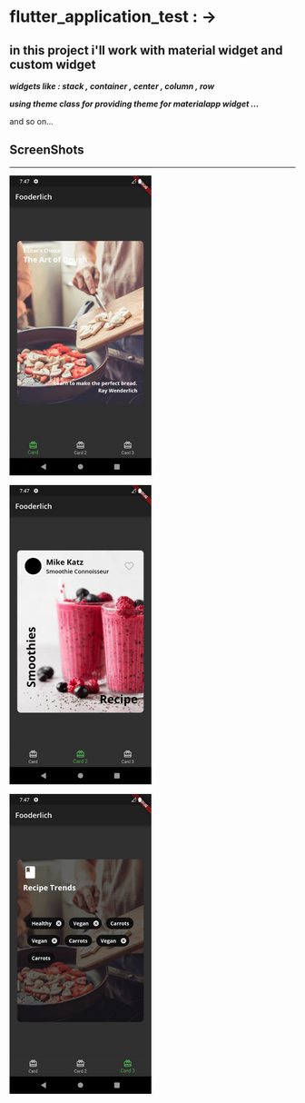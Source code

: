 # flutter_application_test : ->

## in this project i'll work with material widget and custom widget 
___widgets like : stack , container , center , column , row___

___using theme class for providing theme for materialapp widget ...___

and so on...
## ScreenShots

---
[<img src="card1.png" width="250"/>](card1.png)

[<img src="card2.png" width="250"/>](card2.png)

[<img src="card3.png" width="250"/>](card3.png)
